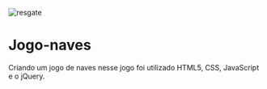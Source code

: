 ![resgate](https://user-images.githubusercontent.com/88858124/154783072-f3ac3726-a683-4d31-aad6-f98bb5f7e152.png)
# Jogo-naves
Criando um jogo de naves nesse jogo foi utilizado HTML5, CSS, JavaScript e o jQuery.
